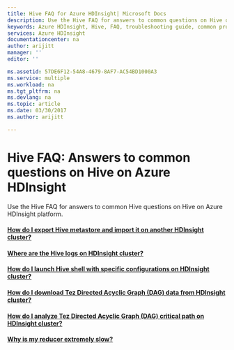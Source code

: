 ```yaml
---
title: Hive FAQ for Azure HDInsight| Microsoft Docs
description: Use the Hive FAQ for answers to common questions on Hive on Azure HDInsight platform.
keywords: Azure HDInsight, Hive, FAQ, troubleshooting guide, common problems
services: Azure HDInsight
documentationcenter: na
author: arijitt
manager: ''
editor: ''

ms.assetid: 57DE6F12-54A8-4679-8AF7-AC54BD1000A3
ms.service: multiple
ms.workload: na
ms.tgt_pltfrm: na
ms.devlang: na
ms.topic: article
ms.date: 03/30/2017
ms.author: arijitt

---
```

# Hive FAQ: Answers to common questions on Hive on Azure HDInsight
Use the Hive FAQ for answers to common Hive questions on Hive on Azure HDInsight platform.

#### [How do I export Hive metastore and import it on another HDInsight cluster?](hive-export-import-metastore.md)
#### [Where are the Hive logs on HDInsight cluster?](hive-logs-locations.md)
#### [How do I launch Hive shell with specific configurations on HDInsight cluster?](hive-shell-configurations.md)
#### [How do I download Tez Directed Acyclic Graph (DAG) data from HDInsight cluster?](hive-tez-dag-data-download.md)
#### [How do I analyze Tez Directed Acyclic Graph (DAG) critical path on HDInsight cluster?](hive-tez-dag-critical-path.md)
#### [Why is my reducer extremely slow?](hive-slow-reducer.md)
